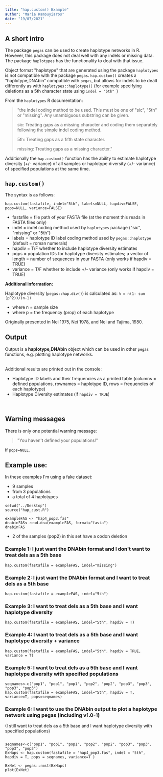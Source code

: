 ```yaml
---
title: "hap.custom() Example"
author: "Maria Kamouyiaros"
date: "19/07/2021"
---
```



## A short intro

The package `pegas` can be used to create haplotype networks in R. However, this package does not deal well with any indels or missing data. The package `haplotypes` has the functionality to deal with that issue.

Object format "haplotype" that are generated using the package `haplotypes` is not compatible with the package `pegas`. 
`hap.custom()` creates a "haplotype,DNAbin" compatible with `pegas`, but allows for indels to be dealt differently as with `haplotypes::haplotype()` (for example specifying deletions as a 5th character state using `indel = "5th" `)


From the `haplotypes` R documentation: 

>"the indel coding method to be used. This must be one of "sic", "5th" or "missing". Any unambiguous substring can be given.
>
>sic: Treating gaps as a missing character and coding them separately following the simple indel coding method.
>
>5th: Treating gaps as a fifth state character.
>
>missing: Treating gaps as a missing character."


Additionally the `hap.custom()` function has the ability to estimate haplotype diversity (+/- variance) of all samples or haplotype diversity (+/- variance) of specified populations at the same time. 


## `hap.custom()`

The syntax is as follows: 

`hap.custom(fastafile, indel="5th", labels=NULL, hapdiv=FALSE, pops=NULL, variance=FALSE)`


- fastafile = file path of your FASTA file (at the moment this reads in FASTA files only)
- indel = indel coding method used by `haplotypes` package ("sic", "missing" or "5th")
- labels = haplotype ID label coding method used by `pegas::haplotype` (default = roman numerals) 
- hapdiv = T/F whether to include haplotype diversity estimates
- pops = population IDs for haplotype diversity estimates; a vector of length = number of sequences in your FASTA (only works if hapdiv = TRUE)
- variance = T/F whether to include +/- variance (only works if hapdiv = TRUE)



**Additional information:**

Haplotype diversity (`pegas::hap.div()`) is calculated as: `h = n(1- sum (p^2))/(n-1)`

- where n = sample size
- where p = the frequency (prop) of each haplotype

Originally presented in Nei 1975, Nei 1978, and Nei and Tajima, 1980. 


## Output 

Output is a **haplotype,DNAbin** object which can be used in other `pegas` functions, e.g. plotting haplotype networks. 

<br>
Additional results are printed out in the console: 

- Haplotype ID labels and their frequencies as a printed table (columns = defined populations, rownames = haplotype ID, rows = frequencies of each haplotype)
- Haplotype Diversity estimates (if `hapdiv = TRUE`)

<br>

## Warning messages 

There is only one potential warning message: 

>"You haven't defined your populations!"

if `pops=NULL`. 


## Example use:

In these examples I'm using a fake dataset: 

- 9 samples 
- from 3 populations
- a total of 4 haplotypes



```{r exampleFAS, echo=FALSE}
setwd("../Desktop")
source("hap_cust.R")

exampleFAS <- "hap4_pop3.fas"
dnabinFAS<-read.dna(exampleFAS, format="fasta")
dnabinFAS
```


- 2 of the samples (pop2) in this set have a codon deletion


### Example 1: I just want the DNAbin format and I don't want to treat dels as a 5th base

```{r example1, echo=T}
hap.custom(fastafile = exampleFAS, indel="missing")
```

### Example 2: I just want the DNAbin format and I want to treat dels as a 5th base

```{r example2, echo=T}
hap.custom(fastafile = exampleFAS, indel="5th")

```


### Example 3: I want to treat dels as a 5th base and I want haplotype diversity 

```{r example3, echo=T}
hap.custom(fastafile = exampleFAS, indel="5th", hapdiv = T)

```


### Example 4: I want to treat dels as a 5th base and I want haplotype diversity + variance

```{r example4, echo=T}
hap.custom(fastafile = exampleFAS, indel="5th", hapdiv = TRUE, variance = T)

```




### Example 5: I want to treat dels as a 5th base and I want haplotype diversity with specified populations

```{r example5, echo=T}
seqnames<-c("pop1", "pop1", "pop1", "pop2", "pop2", "pop3", "pop3", "pop3", "pop3")
hap.custom(fastafile = exampleFAS, indel="5th", hapdiv = T, variance=T, pops=seqnames)

```


### Example 6: I want to use the DNAbin output to plot a haplotype network using pegas (including v1.0-1) 

(I still want to treat dels as a 5th base and I want haplotype diversity with specified populations)


```{r example6, echo=TRUE, warning=FALSE}

seqnames<-c("pop1", "pop1", "pop1", "pop2", "pop2", "pop3", "pop3", "pop3", "pop3")
ExHaps <- hap.custom(fastafile = "hap4_pop3.fas", indel = "5th", hapdiv = T, pops = seqnames, variance=T )

ExNet <- pegas::rmst(ExHaps)
plot(ExNet)

```

